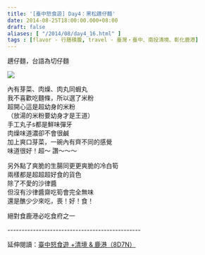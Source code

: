 ```yaml
---
title: '[臺中怒食遊] Day4：黑松趩仔麵'
date: 2014-08-25T18:00:00.000+08:00
draft: false
aliases: [ "/2014/08/day4_16.html" ]
tags : [flavor - 行膳積腹, travel - 臺灣・臺中、南投清境、彰化鹿港]
---
```


趩仔麵，台語為切仔麵  

![](/images/taichung4h.jpg)

內有芽菜、肉燥、肉丸同蝦丸  
我不喜歡吃麵條，所以選了米粉  
超開心這是超幼身的米粉  
（放湯的米粉要幼身才是王道）  
手工丸子s都是鮮味彈牙  
肉燥味道濃卻不會很鹹  
加上爽口芽菜，一碗內有齊不同的感覺  
味道很好！超～ 讚～～～  
  
另外點了爽脆的生腸同更更爽脆的冷白筍  
兩樣都是超超超好食的貨色  
除了不愛的沙律醬  
但沒有沙律醬齋吃筍會完全無味  
還是醮少少來吃，喪！好！食！  
  
絕對食鹿港必吃食府之一  
  
\-----------------------------------------------  
  
延伸閱讀：[臺中怒食遊 +清境 & 鹿港（8D7N）](https://hidie.net/taichung8d7n/)
